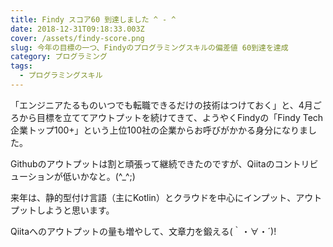 ```yaml
---
title: Findy スコア60 到達しました ^ - ^
date: 2018-12-31T09:18:33.003Z
cover: /assets/findy-score.png
slug: 今年の目標の一つ、Findyのプログラミングスキルの偏差値 60到達を達成
category: プログラミング
tags:
  - プログラミングスキル
---
```

「エンジニアたるものいつでも転職できるだけの技術はつけておく」と、4月ごろから目標を立ててアウトプットを続けてきて、ようやくFindyの「Findy Tech企業トップ100+」という上位100社の企業からお呼びがかかる身分になりました。

Githubのアウトプットは割と頑張って継続できたのですが、Qiitaのコントリビューションが低いかなと。(^_^;)

来年は、静的型付け言語（主にKotlin）とクラウドを中心にインプット、アウトプットしようと思います。

Qiitaへのアウトプットの量も増やして、文章力を鍛える(｀・∀・´)!
